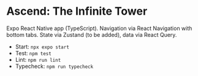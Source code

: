 # Ascend: The Infinite Tower

Expo React Native app (TypeScript). Navigation via React Navigation with bottom tabs. State via Zustand (to be added), data via React Query.

- Start: `npx expo start`
- Test: `npm test`
- Lint: `npm run lint`
- Typecheck: `npm run typecheck`
